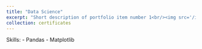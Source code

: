 ```yaml
---
title: "Data Science"
excerpt: "Short description of portfolio item number 1<br/><img src='/images/4.png'>"
collection: certificates
---
```


Skills: 
    - Pandas
    - Matplotlib
